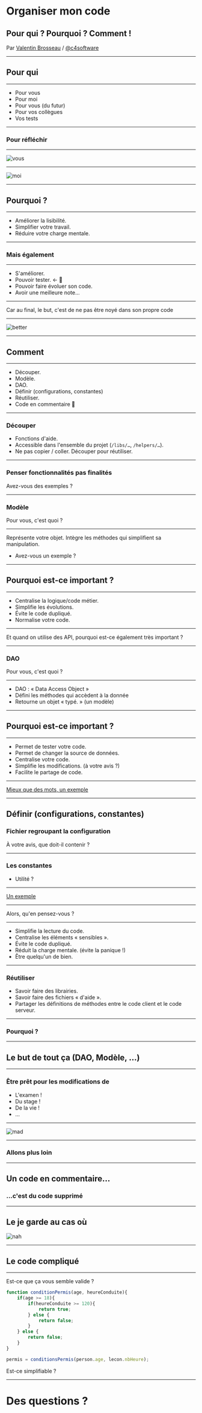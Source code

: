 # Organiser mon code

## Pour qui ? Pourquoi ? Comment !

Par [Valentin Brosseau](https://github.com/c4software) / [@c4software](http://twitter.com/c4software)

---

## Pour qui

---

- Pour vous
- Pour moi
- Pour vous (du futur)
- Pour vos collègues
- Vos tests

---

### Pour réfléchir

---

![vous](./img/vous.jpeg)

---

![moi](./img/code_quality.jpg)

---

## Pourquoi ?

---

- Améliorer la lisibilité.
- Simplifier votre travail.
- Réduire votre charge mentale.

---

### Mais également

---

- S'améliorer.
- Pouvoir tester. <- 🤔
- Pouvoir faire évoluer son code.
- Avoir une meilleure note…

---

Car au final, le but, c'est de ne pas être noyé dans son propre code

---

![better](./img/better.gif)

---

## Comment

---

- Découper.
- Modèle.
- DAO.
- Définir (configurations, constantes)
- Réutiliser.
- Code en commentaire 🤔

---

### Découper

- Fonctions d'aide.
- Accessible dans l'ensemble du projet (`/libs/…`, `/helpers/…`).
- Ne pas copier / coller. Découper pour réutiliser.

---

### Penser fonctionnalités pas finalités

Avez-vous des exemples ?

---

### Modèle

Pour vous, c'est quoi ?

---

Représente votre objet. Intègre les méthodes qui simplifient sa manipulation.

- Avez-vous un exemple ?

---

## Pourquoi est-ce important ?

---

- Centralise la logique/code métier.
- Simplifie les évolutions.
- Évite le code dupliqué.
- Normalise votre code.

---

Et quand on utilise des API, pourquoi est-ce également très important ?

---

### DAO

Pour vous, c'est quoi ?

---

- DAO : « Data Access Object »
- Défini les méthodes qui accèdent à la donnée
- Retourne un objet « typé. » (un modèle)

---

## Pourquoi est-ce important ?

---

- Permet de tester votre code.
- Permet de changer la source de données.
- Centralise votre code.
- Simplifie les modifications. (à votre avis ?)
- Facilite le partage de code.

---

[Mieux que des mots, un exemple](https://gist.github.com/c4software/30947f2a86eb0ab065d26a6ed0edb3e9)

---

## Définir (configurations, constantes)
### Fichier regroupant la configuration

À votre avis, que doit-il contenir ?

---

### Les constantes

- Utilité ?

---

[Un exemple](https://gist.github.com/c4software/8b5122405b38f4c933d6a4490f45e1ad)

---

Alors, qu'en pensez-vous ?

---

- Simplifie la lecture du code.
- Centralise les éléments « sensibles ». 
- Évite le code dupliqué. 
- Réduit la charge mentale. (évite la panique !) 
- Être quelqu'un de bien. 

---

### Réutiliser

- Savoir faire des librairies.
- Savoir faire des fichiers « d'aide ».
- Partager les définitions de méthodes entre le code client et le code serveur.

---

### Pourquoi ?

---

## Le but de tout ça (DAO, Modèle, …)

---

### Être prêt pour les modifications de

- L'examen !
- Du stage ! 
- De la vie ! 
- … 

---

![mad](./img/mad.gif)

---

### Allons plus loin

---

## Un code en commentaire…
### …c'est du code supprimé

---

## Le je garde au cas où

![nah](./img/nah.gif)

---

## Le code compliqué

---

Est-ce que ça vous semble valide ?

```javascript
function conditionPermis(age, heureConduite){
    if(age >= 18){
        if(heureConduite >= 120){
            return true;
        } else {
            return false;
        }
    } else {
        return false;
    }
}

permis = conditionsPermis(person.age, lecon.nbHeure);
```

Est-ce simplifiable ?

---

# Des questions ?
